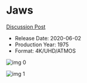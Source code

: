 # Jaws

[Discussion Post](https://www.avsforum.com/threads/bass-eq-for-filtered-movies.2995212/post-59753470)

* Release Date: 2020-06-02
* Production Year: 1975
* Format: 4K/UHD/ATMOS

![img 0](https://i.imgur.com/B8yEf6A.jpg)

![img 1](https://i.imgur.com/vXFZfej.png)


